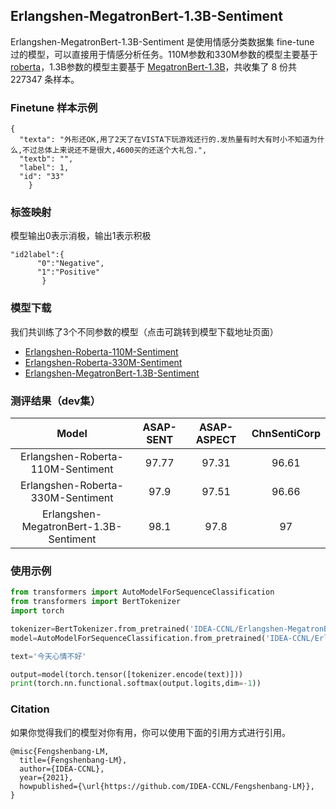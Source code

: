 ## Erlangshen-MegatronBert-1.3B-Sentiment

Erlangshen-MegatronBert-1.3B-Sentiment 是使用情感分类数据集 fine-tune 过的模型，可以直接用于情感分析任务。110M参数和330M参数的模型主要基于 [roberta](https://huggingface.co/hfl/chinese-roberta-wwm-ext)，1.3B参数的模型主要基于 [MegatronBert-1.3B](https://huggingface.co/IDEA-CCNL/Erlangshen-MegatronBert-1.3B)，共收集了 8 份共 227347 条样本。


### Finetune 样本示例
```
{
  "texta": "外形还OK,用了2天了在VISTA下玩游戏还行的.发热量有时大有时小不知道为什么,不过总体上来说还不是很大,4600买的还送个大礼包.", 
  "textb": "", 
  "label": 1, 
  "id": "33"
    }
```

### 标签映射

模型输出0表示消极，输出1表示积极
```
"id2label":{
      "0":"Negative",
      "1":"Positive"
       }
```

### 模型下载

我们共训练了3个不同参数的模型（点击可跳转到模型下载地址页面）
- [Erlangshen-Roberta-110M-Sentiment](https://huggingface.co/IDEA-CCNL/Erlangshen-Roberta-110M-Sentiment)
- [Erlangshen-Roberta-330M-Sentiment](https://huggingface.co/IDEA-CCNL/Erlangshen-Roberta-330M-Sentiment)
- [Erlangshen-MegatronBert-1.3B-Sentiment](https://huggingface.co/IDEA-CCNL/Erlangshen-MegatronBert-1.3B-Sentiment)


### 测评结果（dev集）


|                 Model                  | ASAP-SENT | ASAP-ASPECT | ChnSentiCorp |
| :------------------------------------: | :-------: | :---------: | :----------: |
|   Erlangshen-Roberta-110M-Sentiment    |   97.77   |    97.31    |    96.61     |
|   Erlangshen-Roberta-330M-Sentiment    |   97.9    |    97.51    |    96.66     |
| Erlangshen-MegatronBert-1.3B-Sentiment |   98.1    |    97.8     |      97      |


### 使用示例

```python
from transformers import AutoModelForSequenceClassification
from transformers import BertTokenizer
import torch

tokenizer=BertTokenizer.from_pretrained('IDEA-CCNL/Erlangshen-MegatronBert-1.3B-Sentiment')
model=AutoModelForSequenceClassification.from_pretrained('IDEA-CCNL/Erlangshen-MegatronBert-1.3B-Sentiment')

text='今天心情不好'

output=model(torch.tensor([tokenizer.encode(text)]))
print(torch.nn.functional.softmax(output.logits,dim=-1))

```


### Citation
如果你觉得我们的模型对你有用，你可以使用下面的引用方式进行引用。
```
@misc{Fengshenbang-LM,
  title={Fengshenbang-LM},
  author={IDEA-CCNL},
  year={2021},
  howpublished={\url{https://github.com/IDEA-CCNL/Fengshenbang-LM}},
}
```